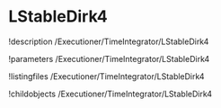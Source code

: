 <!-- MOOSE Documentation Stub: Remove this when content is added. -->

# LStableDirk4
!description /Executioner/TimeIntegrator/LStableDirk4

!parameters /Executioner/TimeIntegrator/LStableDirk4

!listingfiles /Executioner/TimeIntegrator/LStableDirk4

!childobjects /Executioner/TimeIntegrator/LStableDirk4
